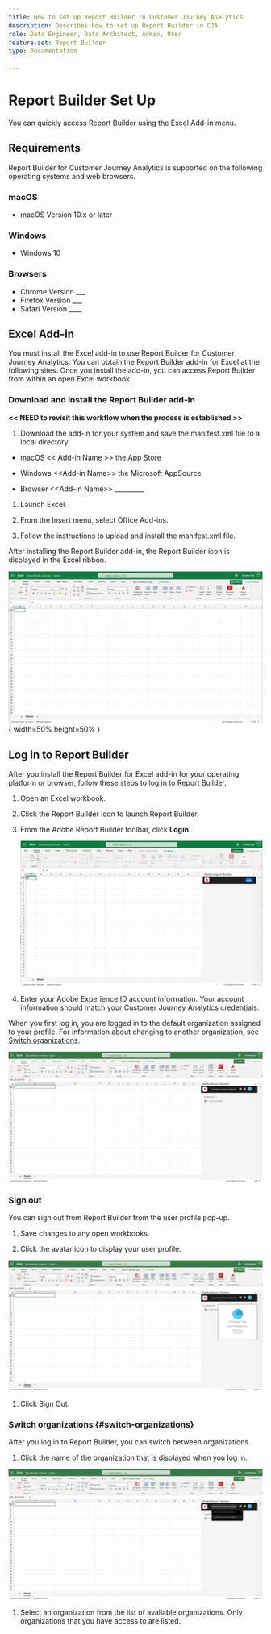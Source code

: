 ```yaml
---
title: How to set up Report Builder in Customer Journey Analytics
description: Describes how to set up Report Builder in CJA
role: Data Engineer, Data Architect, Admin, User
feature-set: Report Builder
type: Documentation

---
```


# Report Builder Set Up

You can quickly access Report Builder using the Excel Add-in menu.

## Requirements

Report Builder for Customer Journey Analytics is supported on the following operating systems and web browsers.

### macOS

- macOS Version 10.x or later

### Windows

- Windows 10

### Browsers

- Chrome Version \_\_\_
- Firefox Version \_\_\_
- Safari Version \_\_\_\_

## Excel Add-in

You must install the Excel add-in to use Report Builder for Customer Journey Analytics. You can obtain the Report Builder add-in for Excel at the following sites. Once you install the add-in, you can access Report Builder from within an open Excel workbook.

### Download and install the Report Builder add-in

**\<\< NEED to revisit this workflow when the process is established
\>\>**

1.  Download the add-in for your system and save the manifest.xml file   to a local directory.

- macOS \<\< Add-in Name >\> the App Store

- Windows \<\<Add-in Name>\> the Microsoft AppSource

- Browser \<\<Add-in Name>\> \_\_\_\_\_\_\_\_\_

1.  Launch Excel.

1.  From the Insert menu, select Office Add-ins.

1.  Follow the instructions to upload and install the manifest.xml file.

After installing the Report Builder add-in, the Report Builder icon is displayed in the Excel ribbon.

![image file](./assets/image1.png){ width=50% height=50% }

## Log in to Report Builder

After you install the Report Builder for Excel add-in for your operating platform or browser, follow these steps to log in to Report Builder.

1. Open an Excel workbook.

1. Click the Report Builder icon to launch Report Builder.

1. From the Adobe Report Builder toolbar, click **Login**.

   ![image file](./assets/image3.png)

1. Enter your Adobe Experience ID account information. Your account information should match your Customer Journey Analytics credentials.

 When you first log in, you are logged in to the default organization assigned to your profile. For information about changing to another organization, see [Switch organizations](#switch-organizations).

   ![login in](./assets/login1.png)


### Sign out

You can sign out from Report Builder from the user profile pop-up.

1.  Save changes to any open workbooks.

2.  Click the avatar icon to display your user profile.

   ![image file](./assets/sign_out.png)

1.  Click Sign Out.

### Switch organizations {#switch-organizations}

After you log in to Report Builder, you can switch between organizations.

1.  Click the name of the organization that is displayed when you log in.

 ![image file](./assets/switch_organizations.png)

1.  Select an organization from the list of available organizations. Only organizations that you have access to are listed.
